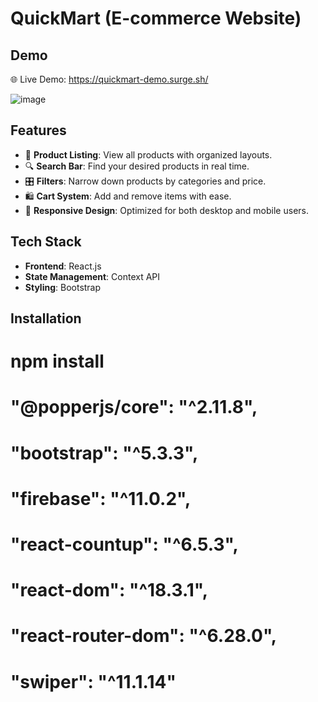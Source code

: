 # QuickMart (E-commerce Website)

## Demo  

🌐 Live Demo: https://quickmart-demo.surge.sh/

![image](https://github.com/user-attachments/assets/2af65967-4801-4896-b613-42d7dde938f9)


## Features  

- 🛒 **Product Listing**: View all products with organized layouts.  
- 🔍 **Search Bar**: Find your desired products in real time.  
- 🎛️ **Filters**: Narrow down products by categories and price.  
- 🛍️ **Cart System**: Add  and remove items with ease.  
- 📱 **Responsive Design**: Optimized for both desktop and mobile users.  

## Tech Stack  

- **Frontend**: React.js  
- **State Management**: Context API  
- **Styling**: Bootstrap 

## Installation  
# npm install
# "@popperjs/core": "^2.11.8",
# "bootstrap": "^5.3.3",
# "firebase": "^11.0.2",
# "react-countup": "^6.5.3",
# "react-dom": "^18.3.1",
# "react-router-dom": "^6.28.0",
# "swiper": "^11.1.14"
